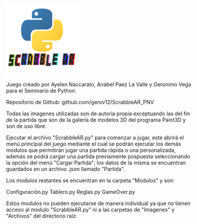 ![Image of Yaktocat](https://github.com/gerov12/ScrabbleAR_PNV/blob/master/Imagenes/LogoReadme/Logo.png)

Juego creado por Ayelen Naccarato, Anabel Paez La Valle y Geronimo Vega para el Seminario de Python.

Repositorio de Github: github.com/gerov12/ScrabbleAR_PNV

Todas las imagenes utilizadas son de autoria propia exceptuando las del fin de la partida que son de la galería de modelos 3D del
programa Paint3D y son de uso libre.

Ejecutar el archivo "ScrabbleAR.py" para comenzar a jugar, este abrirá el menú principal del juego mediante el cual se podrán
ejecutar los demás modulos que permitirán jugar una partida rápida o una personalizada, además se podrá cargar una partida 
previamente pospuesta seleccionando la opción del menú "Cargar Partida"; los datos de la misma se encuentran guardados en
un archivo .json llamado "Partida".

Los modulos restantes se encuentran en la carpeta "Modulos" y son:

Configuración.py
Tablero.py
Reglas.py
GameOver.py

Estos modulos no pueden ejecutarse de manera individual ya que no tienen acceso al modulo "ScrabbleAR.py" ni a las carpetas de
"Imagenes" y "Archivos" del directorio raíz.
